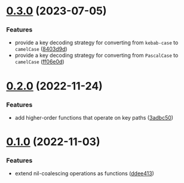 # [0.3.0](https://github.com/EmilioOjeda/Extender/compare/0.2.0...0.3.0) (2023-07-05)


### Features

* provide a key decoding strategy for converting from `kebab-case` to `camelCase` ([8403d9d](https://github.com/EmilioOjeda/Extender/commit/8403d9d5119fe31f64edb628d868cd1690b865e7))
* provide a key decoding strategy for converting from `PascalCase` to `camelCase` ([ff06e0d](https://github.com/EmilioOjeda/Extender/commit/ff06e0dc3b7deb9c85279bdf907c30fa40f37dc6))



# [0.2.0](https://github.com/EmilioOjeda/Extender/compare/0.1.0...0.2.0) (2022-11-24)


### Features

* add higher-order functions that operate on key paths ([3adbc50](https://github.com/EmilioOjeda/Extender/commit/3adbc504caf302a79ad147cbf2191c8dcfa78b28))



# [0.1.0](https://github.com/EmilioOjeda/Extender/compare/ddee413a3323f3c6af8fa1bf490217ae97705f2d...0.1.0) (2022-11-03)


### Features

* extend nil-coalescing operations as functions ([ddee413](https://github.com/EmilioOjeda/Extender/commit/ddee413a3323f3c6af8fa1bf490217ae97705f2d))



